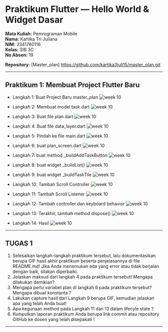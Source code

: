 # Praktikum Flutter — Hello World & Widget Dasar  

**Mata Kuliah:** Pemrograman Mobile  
**Nama:** Kartika Tri Juliana  
**NIM:** 2341760116  
**Kelas:** SIB 3C  
**No Absen:** 19


**Repository:** [Master_plan] https://github.com/kartika3juli15/master_plan.git

---

## Praktikum 1: Membuat Project Flutter Baru
- Langkah 1: Buat Project Baru master_plan
![week 10](images/1.png)

- Langkah 2: Membuat model task.dart
![week 10](images/2.png)

- Langkah 3: Buat file plan.dart
![week 10](images/3.png)

- Langkah 4: Buat file data_layer.dart
![week 10](images/4.png)

- Langkah 5: Pindah ke file main.dart
![week 10](images/5.png)

- Langkah 6: buat plan_screen.dart
![week 10](images/6.png)

- Langkah 7: buat method _buildAddTaskButton
![week 10](images/7.png)

- Langkah 8: buat widget _buildList()
![week 10](images/8.png)

- Langkah 9: buat widget _buildTaskTile
![week 10](images/9.png)

- Langkah 10: Tambah Scroll Controller
![week 10](images/10.png)

- Langkah 11: Tambah Scroll Listener
![week 10](images/11.png)

- Langkah 12: Tambah controller dan keyboard behavior
![week 10](images/12.png)

- Langkah 13: Terakhir, tambah method dispose()
![week 10](images/13.png)

- Langkah 14: Hasil
![week 10](images/14.png)
---

## TUGAS 1
1. Selesaikan langkah-langkah praktikum tersebut, lalu dokumentasikan berupa GIF hasil akhir praktikum beserta penjelasannya di file README.md! Jika Anda menemukan ada yang error atau tidak berjalan dengan baik, silakan diperbaiki.
2. Jelaskan maksud dari langkah 4 pada praktikum tersebut! Mengapa dilakukan demikian?
3. Mengapa perlu variabel plan di langkah 6 pada praktikum tersebut? Mengapa dibuat konstanta ?
4. Lakukan capture hasil dari Langkah 9 berupa GIF, kemudian jelaskan apa yang telah Anda buat!
5. Apa kegunaan method pada Langkah 11 dan 13 dalam lifecyle state ?
6. Kumpulkan laporan praktikum Anda berupa link commit atau repository GitHub ke dosen yang telah disepakati !

---